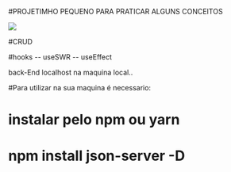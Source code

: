 #PROJETIMHO PEQUENO PARA PRATICAR ALGUNS CONCEITOS


<img src="https://user-images.githubusercontent.com/78341732/159142609-66e2460b-0064-4712-8e79-7dba2acde8aa.png" />

#CRUD

#hooks
-- useSWR 
-- useEffect

back-End localhost na maquina local..

#Para utilizar na sua maquina é necessario:
# instalar pelo npm ou yarn 
# npm install json-server -D 
# 
#
